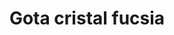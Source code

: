 ---
title: Gota cristal fucsia
date: 
draft: false

# descripcion
description : Conjunto de aros y dije de plata con cristal

materials: Plata 925

color: Plateado y cristal

dimensions: 0,8cm x 1,9cm (dije) - 0,6cm x 1,3cm (aros)

code: 06-18-0396

type: "Conjuntos"

categories: [destacados]

# Images
# first image will be shown in the product page
images:
  # - image: "images/path_to_image"
  # La ubicacion de las imagenes es imagenes/Conjuntos/Conjuntos.Aros y Dije/06-18-0396-gota-cristal-fucsia
  - image: "./images/conjuntos/aros_y_dije/06-18-0396-gota-cristal-fucsia_a.JPG"
  - image: "./images/conjuntos/aros_y_dije/06-18-0396-gota-cristal-fucsia_b.JPG"
---